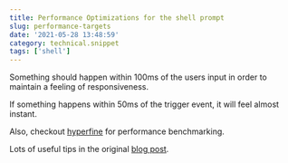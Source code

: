 ```yaml
---
title: Performance Optimizations for the shell prompt
slug: performance-targets
date: '2021-05-28 13:48:59'
category: technical.snippet
tags: ['shell']
---
```


Something should happen within 100ms of the users input in order to maintain a
feeling of responsiveness.

If something happens within 50ms of the trigger event, it will feel almost
instant.

Also, checkout [hyperfine](https://github.com/sharkdp/hyperfine) for performance
benchmarking.

Lots of useful tips in the original [blog post](https://seb.jambor.dev/posts/performance-optimizations-for-the-shell-prompt/).
